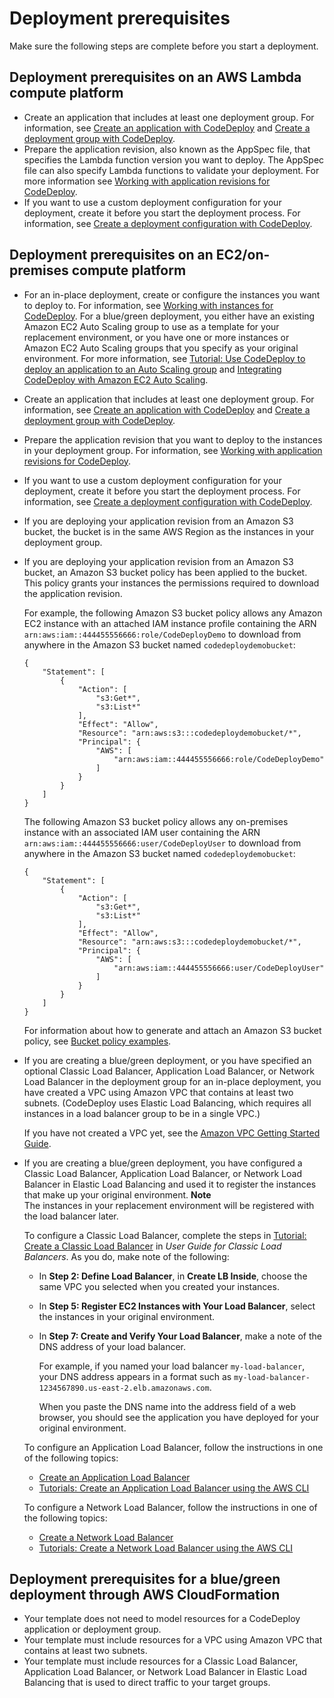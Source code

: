 # Deployment prerequisites<a name="deployments-create-prerequisites"></a>

Make sure the following steps are complete before you start a deployment\.

## Deployment prerequisites on an AWS Lambda compute platform<a name="deployment-prerequisites-lambda"></a>
+ Create an application that includes at least one deployment group\. For information, see [Create an application with CodeDeploy](applications-create.md) and [Create a deployment group with CodeDeploy](deployment-groups-create.md)\.
+ Prepare the application revision, also known as the AppSpec file, that specifies the Lambda function version you want to deploy\. The AppSpec file can also specify Lambda functions to validate your deployment\. For more information see [Working with application revisions for CodeDeploy](application-revisions.md)\.
+ If you want to use a custom deployment configuration for your deployment, create it before you start the deployment process\. For information, see [Create a deployment configuration with CodeDeploy](deployment-configurations-create.md)\.

## Deployment prerequisites on an EC2/on\-premises compute platform<a name="deployment-prerequisites-server"></a>
+ For an in\-place deployment, create or configure the instances you want to deploy to\. For information, see [Working with instances for CodeDeploy](instances.md)\. For a blue/green deployment, you either have an existing Amazon EC2 Auto Scaling group to use as a template for your replacement environment, or you have one or more instances or Amazon EC2 Auto Scaling groups that you specify as your original environment\. For more information, see [Tutorial: Use CodeDeploy to deploy an application to an Auto Scaling group](tutorials-auto-scaling-group.md) and [Integrating CodeDeploy with Amazon EC2 Auto Scaling](integrations-aws-auto-scaling.md)\. 
+ Create an application that includes at least one deployment group\. For information, see [Create an application with CodeDeploy](applications-create.md) and [Create a deployment group with CodeDeploy](deployment-groups-create.md)\.
+ Prepare the application revision that you want to deploy to the instances in your deployment group\. For information, see [Working with application revisions for CodeDeploy](application-revisions.md)\.
+ If you want to use a custom deployment configuration for your deployment, create it before you start the deployment process\. For information, see [Create a deployment configuration with CodeDeploy](deployment-configurations-create.md)\.
+ If you are deploying your application revision from an Amazon S3 bucket, the bucket is in the same AWS Region as the instances in your deployment group\. 
+ If you are deploying your application revision from an Amazon S3 bucket, an Amazon S3 bucket policy has been applied to the bucket\. This policy grants your instances the permissions required to download the application revision\.

  For example, the following Amazon S3 bucket policy allows any Amazon EC2 instance with an attached IAM instance profile containing the ARN `arn:aws:iam::444455556666:role/CodeDeployDemo` to download from anywhere in the Amazon S3 bucket named `codedeploydemobucket`:

  ```
  {
      "Statement": [
          {
              "Action": [
                  "s3:Get*",
                  "s3:List*"
              ],
              "Effect": "Allow",
              "Resource": "arn:aws:s3:::codedeploydemobucket/*",
              "Principal": {
                  "AWS": [
                      "arn:aws:iam::444455556666:role/CodeDeployDemo"
                  ]
              }
          }
      ]
  }
  ```

  The following Amazon S3 bucket policy allows any on\-premises instance with an associated IAM user containing the ARN `arn:aws:iam::444455556666:user/CodeDeployUser` to download from anywhere in the Amazon S3 bucket named `codedeploydemobucket`:

  ```
  {
      "Statement": [
          {
              "Action": [
                  "s3:Get*",
                  "s3:List*"
              ],
              "Effect": "Allow",
              "Resource": "arn:aws:s3:::codedeploydemobucket/*",
              "Principal": {
                  "AWS": [
                      "arn:aws:iam::444455556666:user/CodeDeployUser"
                  ]
              }
          }
      ]
  }
  ```

  For information about how to generate and attach an Amazon S3 bucket policy, see [Bucket policy examples](https://docs.aws.amazon.com/AmazonS3/latest/dev/example-bucket-policies.html)\.
+ If you are creating a blue/green deployment, or you have specified an optional Classic Load Balancer, Application Load Balancer, or Network Load Balancer in the deployment group for an in\-place deployment, you have created a VPC using Amazon VPC that contains at least two subnets\. \(CodeDeploy uses Elastic Load Balancing, which requires all instances in a load balancer group to be in a single VPC\.\)

  If you have not created a VPC yet, see the [Amazon VPC Getting Started Guide](https://docs.aws.amazon.com/AmazonVPC/latest/GettingStartedGuide/ExerciseOverview.html)\.
+ If you are creating a blue/green deployment, you have configured a Classic Load Balancer, Application Load Balancer, or Network Load Balancer in Elastic Load Balancing and used it to register the instances that make up your original environment\. 
**Note**  
The instances in your replacement environment will be registered with the load balancer later\.

  To configure a Classic Load Balancer, complete the steps in [Tutorial: Create a Classic Load Balancer](https://docs.aws.amazon.com/elasticloadbalancing/latest/classic/elb-getting-started.html) in *User Guide for Classic Load Balancers*\. As you do, make note of the following:
  + In **Step 2: Define Load Balancer**, in **Create LB Inside**, choose the same VPC you selected when you created your instances\.
  + In **Step 5: Register EC2 Instances with Your Load Balancer**, select the instances in your original environment\.
  + In **Step 7: Create and Verify Your Load Balancer**, make a note of the DNS address of your load balancer\.

    For example, if you named your load balancer `my-load-balancer`, your DNS address appears in a format such as `my-load-balancer-1234567890.us-east-2.elb.amazonaws.com`\.

    When you paste the DNS name into the address field of a web browser, you should see the application you have deployed for your original environment\.

  To configure an Application Load Balancer, follow the instructions in one of the following topics:
  + [Create an Application Load Balancer](https://docs.aws.amazon.com/elasticloadbalancing/latest/application/create-application-load-balancer.html)
  + [Tutorials: Create an Application Load Balancer using the AWS CLI](https://docs.aws.amazon.com/elasticloadbalancing/latest/application/tutorial-application-load-balancer-cli.html)

  To configure a Network Load Balancer, follow the instructions in one of the following topics:
  + [Create a Network Load Balancer](https://docs.aws.amazon.com/elasticloadbalancing/latest/network/create-network-load-balancer.html)
  + [Tutorials: Create a Network Load Balancer using the AWS CLI](https://docs.aws.amazon.com/elasticloadbalancing/latest/network/network-load-balancer-cli.html)

## Deployment prerequisites for a blue/green deployment through AWS CloudFormation<a name="deployment-prerequisites-cfn-bg"></a>
+ Your template does not need to model resources for a CodeDeploy application or deployment group\.
+ Your template must include resources for a VPC using Amazon VPC that contains at least two subnets\.
+ Your template must include resources for a Classic Load Balancer, Application Load Balancer, or Network Load Balancer in Elastic Load Balancing that is used to direct traffic to your target groups\.